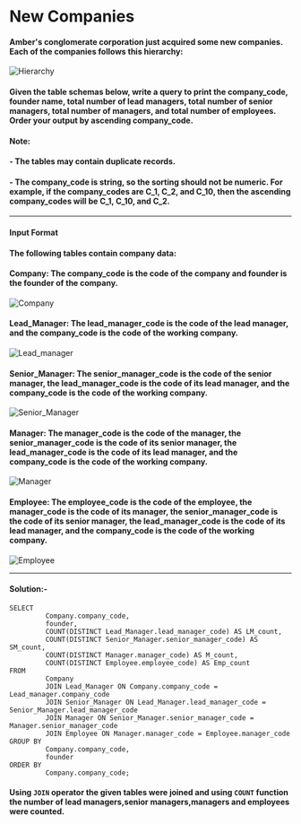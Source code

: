 # New Companies

#### Amber's conglomerate corporation just acquired some new companies. Each of the companies follows this hierarchy:

![Hierarchy](https://github.com/user-attachments/assets/2c21f37e-fbe9-4fe5-9612-48709e3826cd)

#### Given the table schemas below, write a query to print the company_code, founder name, total number of lead managers, total number of senior managers, total number of managers, and total number of employees. Order your output by ascending company_code.

#### Note:
#### - The tables may contain duplicate records.
#### - The company_code is string, so the sorting should not be numeric. For example, if the company_codes are C_1, C_2, and C_10, then the ascending company_codes will be C_1, C_10, and C_2.

---

#### Input Format

#### The following tables contain company data:

#### Company: The company_code is the code of the company and founder is the founder of the company.

![Company](https://github.com/user-attachments/assets/64fa5efe-207a-46ed-9c73-a20949cff092)

#### Lead_Manager: The lead_manager_code is the code of the lead manager, and the company_code is the code of the working company.

![Lead_manager](https://github.com/user-attachments/assets/514c3fcf-cdf0-4d4c-b4ed-03725ae2f379)

#### Senior_Manager: The senior_manager_code is the code of the senior manager, the lead_manager_code is the code of its lead manager, and the company_code is the code of the working company.

![Senior_Manager](https://github.com/user-attachments/assets/3a430998-33d9-4e49-afa7-63b96f59f2d2)

#### Manager: The manager_code is the code of the manager, the senior_manager_code is the code of its senior manager, the lead_manager_code is the code of its lead manager, and the company_code is the code of the working company. 

![Manager](https://github.com/user-attachments/assets/d81ee54d-3c29-4554-b8c1-93db3c32041d)

#### Employee: The employee_code is the code of the employee, the manager_code is the code of its manager, the senior_manager_code is the code of its senior manager, the lead_manager_code is the code of its lead manager, and the company_code is the code of the working company.

![Employee](https://github.com/user-attachments/assets/92f712b2-6e39-45bc-93df-947350049ecf)

---

#### Solution:-
```
SELECT
         Company.company_code,
         founder,
         COUNT(DISTINCT Lead_Manager.lead_manager_code) AS LM_count,
         COUNT(DISTINCT Senior_Manager.senior_manager_code) AS SM_count,
         COUNT(DISTINCT Manager.manager_code) AS M_count,
         COUNT(DISTINCT Employee.employee_code) AS Emp_count
FROM
         Company 
         JOIN Lead_Manager ON Company.company_code = Lead_manager.company_code
         JOIN Senior_Manager ON Lead_Manager.lead_manager_code = Senior_Manager.lead_manager_code
         JOIN Manager ON Senior_Manager.senior_manager_code = Manager.senior_manager_code
         JOIN Employee ON Manager.manager_code = Employee.manager_code
GROUP BY 
         Company.company_code,
         founder
ORDER BY
         Company.company_code;
```
#### Using ```JOIN``` operator the given tables were joined and using ```COUNT``` function the number of lead managers,senior managers,managers and employees were counted.

            
